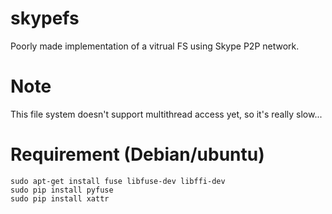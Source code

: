 # skypefs
Poorly made implementation of a vitrual FS using Skype P2P network.

# Note
This file system doesn't support multithread access yet, so it's really slow...

# Requirement (Debian/ubuntu)
```
sudo apt-get install fuse libfuse-dev libffi-dev 
sudo pip install pyfuse
sudo pip install xattr
```
